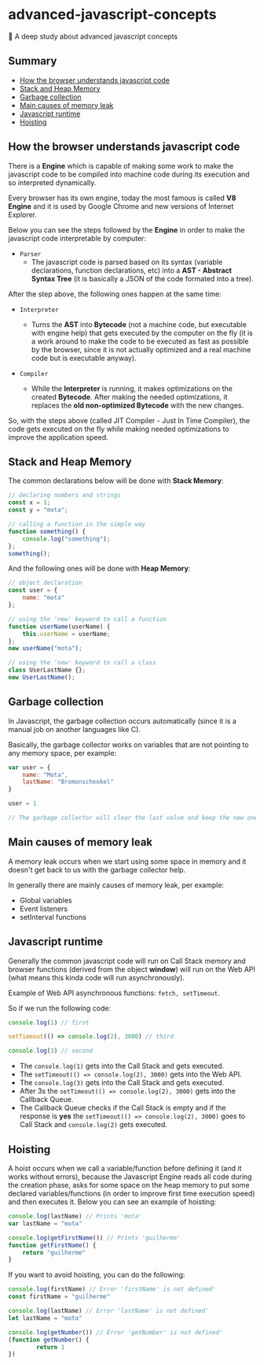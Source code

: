 # advanced-javascript-concepts
:dragon_face: A deep study about advanced javascript concepts

## Summary

- [ How the browser understands javascript code ](#how-the-browser-understands-javascript)
- [ Stack and Heap Memory ](#stack-and-heap-memory)
- [ Garbage collection ](#garbage-collection)
- [ Main causes of memory leak ](#main-causes-of-memory-leak)
- [ Javascript runtime ](#javascript-runtime)
- [ Hoisting ](#hoisting)

<a name="javascript-foundation"></a>

## How the browser understands javascript code

There is a **Engine** which is capable of making some work to make the javascript code to be compiled into machine code during its execution and so interpreted dynamically.

Every browser has its own engine, today the most famous is called **V8 Engine** and it is used by Google Chrome and new versions of Internet Explorer.

Below you can see the steps followed by the **Engine** in order to make the javascript code interpretable by computer:

- ```Parser```
	- The javascript code is parsed based on its syntax (variable declarations, function declarations, etc) into a **AST - Abstract Syntax Tree** (it is basically a JSON of the code formated into a tree).

After the step above, the following ones happen at the same time:

- ```Interpreter```
	- Turns the **AST** into **Bytecode** (not a machine code, but executable with engine help) that gets executed by the computer on the fly (it is a work around to make the code to be executed as fast as possible by the browser, since it is not actually optimized and a real machine code but is executable anyway).

- ```Compiler```
	- While the **Interpreter** is running, it makes optimizations on the created **Bytecode**. After making the needed optimizations, it replaces the **old non-optimized Bytecode** with the new changes.

So, with the steps above (called JIT Compiler - Just In Time Compiler), the code gets executed on the fly while making needed optimizations to improve the application speed.

<a name="stack-and-heap-memory"></a>

## Stack and Heap Memory

The common declarations below will be done with **Stack Memory**:
```js
// declaring numbers and strings
const x = 1;
const y = "mota";

// calling a function in the simple way
function something() {
	console.log("something");
};
something();
```

And the following ones will be done with **Heap Memory**:
```js
// object declaration
const user = {
	name: "mota"
};

// using the 'new' keyword to call a function
function userName(userName) {
	this.userName = userName;
};
new userName("mota");

// using the 'new' keyword to call a class
class UserLastName {};
new UserLastName();
```

<a name="garbage-collection"></a>

## Garbage collection
In Javascript, the garbage collection occurs automatically (since it is a manual job on another languages like C).

Basically, the garbage collector works on variables that are not pointing to any memory space, per example:

```js
var user = {
	name: "Mota",
	lastName: "Bromonschenkel"
}

user = 1

// The garbage collector will clear the last value and keep the new one
```

<a name="main-causes-of-memory-leak"></a>

## Main causes of memory leak

A memory leak occurs when we start using some space in memory and it doesn't get back to us with the garbage collector help.

In generally there are mainly causes of memory leak, per example:
- Global variables
- Event listeners
- setInterval functions

<a name="javascript-runtime"></a>

## Javascript runtime

Generally the common javascript code will run on Call Stack memory and browser functions (derived from the object **window**) will run on the Web API (what means this kinda code will run asynchronously).

Example of Web API asynchronous functions: ```fetch, setTimeout```.

So if we run the following code:
```js
console.log(1) // first

setTimeout(() => console.log(2), 3000) // third

console.log(3) // second
```

- The ```console.log(1)``` gets into the Call Stack and gets executed.
- The ```setTimeout(() => console.log(2), 3000)``` gets into the Web API.
- The ```console.log(3)``` gets into the Call Stack and gets executed.
- After 3s the ```setTimeout(() => console.log(2), 3000)``` gets into the Callback Queue.
- The Callback Queue checks if the Call Stack is empty and if the response is **yes** the ```setTimeout(() => console.log(2), 3000)``` goes to Call Stack and ```console.log(2)``` gets executed.

<a name="hoisting"></a>

## Hoisting

A hoist occurs when we call a variable/function before defining it (and it works without errors), because the Javascript Engine reads all code during the creation phase, asks for some space on the heap memory to put some declared variables/functions (in order to improve first time execution speed) and then executes it. Below you can see an example of hoisting:
```js
console.log(lastName) // Prints 'mota'
var lastName = "mota"

console.log(getFirstName()) // Prints 'guilherme'
function getFirstName() {
	return "guilherme"
}
```

If you want to avoid hoisting, you can do the following:
```js
console.log(firstName) // Error 'firstName' is not defined'
const firstName = "guilherme"

console.log(lastName) // Error 'lastName' is not defined'
let lastName = "mota"

console.log(getNumber()) // Error 'getNumber' is not defined'
(function getNumber() {
		return 1
})
```